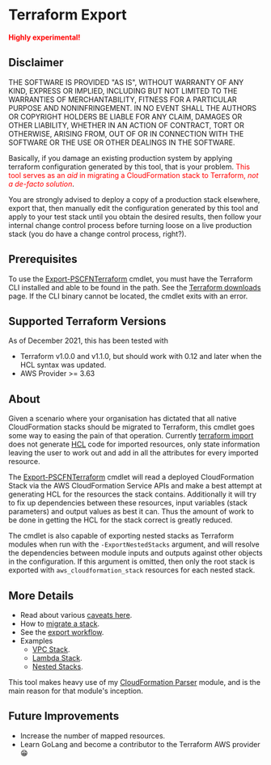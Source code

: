 # Terraform Export

<span style="color: red">**Highly experimental!**</span>

## Disclaimer

THE SOFTWARE IS PROVIDED "AS IS", WITHOUT WARRANTY OF ANY KIND, EXPRESS OR IMPLIED, INCLUDING BUT NOT LIMITED TO THE WARRANTIES OF MERCHANTABILITY, FITNESS FOR A PARTICULAR PURPOSE AND NONINFRINGEMENT. IN NO EVENT SHALL THE AUTHORS OR COPYRIGHT HOLDERS BE LIABLE FOR ANY CLAIM, DAMAGES OR OTHER LIABILITY, WHETHER IN AN ACTION OF CONTRACT, TORT OR OTHERWISE, ARISING FROM, OUT OF OR IN CONNECTION WITH THE SOFTWARE OR THE USE OR OTHER DEALINGS IN THE SOFTWARE.

Basically, if you damage an existing production system by applying terraform configuration generated by this tool, that is your problem. <span style="color: red">This tool serves as an _aid_ in migrating a CloudFormation stack to Terraform, _not a de-facto solution_</span>.

You are strongly advised to deploy a copy of a production stack elsewhere, export that, then manually edit the configuration generated by this tool and apply to your test stack until you obtain the desired results, then follow your internal change control process before turning loose on a live production stack (you do have a change control process, right?).

## Prerequisites

To use the [Export-PSCFNTerraform](xref:Export-PSCFNTerraform) cmdlet, you must have the Terraform CLI installed and able to be found in the path. See the [Terraform downloads](https://www.terraform.io/downloads.html) page. If the CLI binary cannot be located, the cmdlet exits with an error.

## Supported Terraform Versions

As of December 2021, this has been tested with
* Terraform v1.0.0 and v1.1.0, but should work with 0.12 and later when the HCL syntax was updated.
* AWS Provider >= 3.63

## About

Given a scenario where your organisation has dictated that all native CloudFormation stacks should be migrated to Terraform, this cmdlet goes some way to easing the pain of that operation. Currently [terraform import](https://www.terraform.io/docs/cli/import/index.html) does not generate [HCL](https://www.terraform.io/docs/language/index.html) code for imported resources, only state information leaving the user to work out and add in all the attributes for every imported resource.

The [Export-PSCFNTerraform](xref:Export-PSCFNTerraform) cmdlet will read a deployed CloudFormation Stack via the AWS CloudFormation Service APIs and make a best attempt at generating HCL for the resources the stack contains. Additionally it will try to fix up dependencies between these resources, input variables (stack parameters) and output values as best it can. Thus the amount of work to be done in getting the HCL for the stack correct is greatly reduced.

The cmdlet is also capable of exporting nested stacks as Terraform modules when run with the `-ExportNestedStacks` argument, and will resolve the dependencies between module inputs and outputs against other objects in the configuration. If this argument is omitted, then only the root stack is exported with `aws_cloudformation_stack` resources for each nested stack.

## More Details

* Read about various [caveats here](xref:tf-caveats).
* How to [migrate a stack](xref:tf-migrating).
* See the [export workflow](xref:tf-workflow).
* Examples
    * [VPC Stack](xref:tf-example-vpc-stack).
    * [Lambda Stack](xref:tf-example-lambda-stack).
    * [Nested Stacks](xref:tf-example-nested).

This tool makes heavy use of my [CloudFormation Parser](https://fireflycons.github.io/Firefly.CloudFormationParser) module, and is the main reason for that module's inception.

## Future Improvements

* Increase the number of mapped resources.
* Learn GoLang and become a contributor to the Terraform AWS provider 😁

